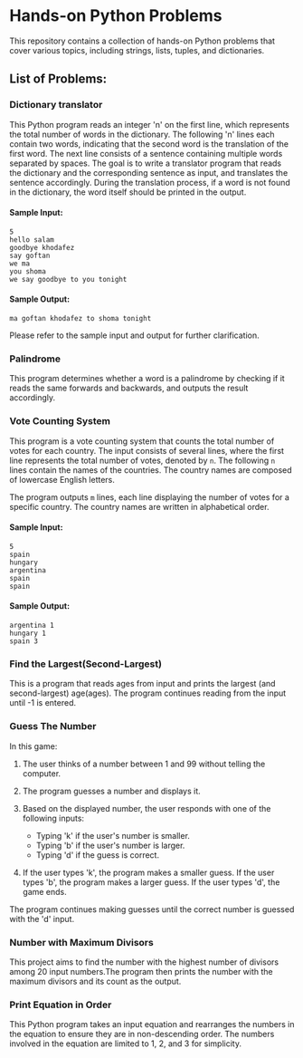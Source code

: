 # Hands-on Python Problems

This repository contains a collection of hands-on Python problems that cover various topics, including strings, lists, tuples, and dictionaries. 

## List of Problems:

### Dictionary translator

This Python program reads an integer 'n' on the first line, which represents the total number of words in the dictionary. The following 'n' lines each contain two words, indicating that the second word is the translation of the first word. The next line consists of a sentence containing multiple words separated by spaces. The goal is to write a translator program that reads the dictionary and the corresponding sentence as input, and translates the sentence accordingly. During the translation process, if a word is not found in the dictionary, the word itself should be printed in the output.

#### Sample Input:
```
5
hello salam
goodbye khodafez
say goftan
we ma
you shoma
we say goodbye to you tonight
```
#### Sample Output:
```
ma goftan khodafez to shoma tonight
```
Please refer to the sample input and output for further clarification.

### Palindrome
This program determines whether a word is a palindrome by checking if it reads the same forwards and backwards, and outputs the result accordingly.

### Vote Counting System

This program is a vote counting system that counts the total number of votes for each country. The input consists of several lines, where the first line represents the total number of votes, denoted by `n`. The following `n` lines contain the names of the countries. The country names are composed of lowercase English letters.

The program outputs `m` lines, each line displaying the number of votes for a specific country. The country names are written in alphabetical order. 

#### Sample Input:

```
5
spain
hungary
argentina 
spain
spain
```

#### Sample Output:

```
argentina 1
hungary 1
spain 3
```
### Find the Largest(Second-Largest)

This is a program that reads ages from input and prints the largest (and second-largest) age(ages). The program continues reading from the input until -1 is entered. 

### Guess The Number
In this game:

1. The user thinks of a number between 1 and 99 without telling the computer.

2. The program guesses a number and displays it.

3. Based on the displayed number, the user responds with one of the following inputs:

   - Typing 'k' if the user's number is smaller.
   - Typing 'b' if the user's number is larger.
   - Typing 'd' if the guess is correct.

4. If the user types 'k', the program makes a smaller guess.
   If the user types 'b', the program makes a larger guess.
   If the user types 'd', the game ends.

The program continues making guesses until the correct number is guessed with the 'd' input.


### Number with Maximum Divisors

This project aims to find the number with the highest number of divisors among 20 input numbers.The program then prints the number with the maximum divisors and its count as the output.

### Print Equation in Order

This Python program takes an input equation and rearranges the numbers in the equation to ensure they are in non-descending order. The numbers involved in the equation are limited to 1, 2, and 3 for simplicity.
